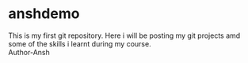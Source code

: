 # anshdemo
This is my first git repository.
Here i will be posting my git projects amd some of the skills i learnt during my course.
<br>
Author-Ansh 
